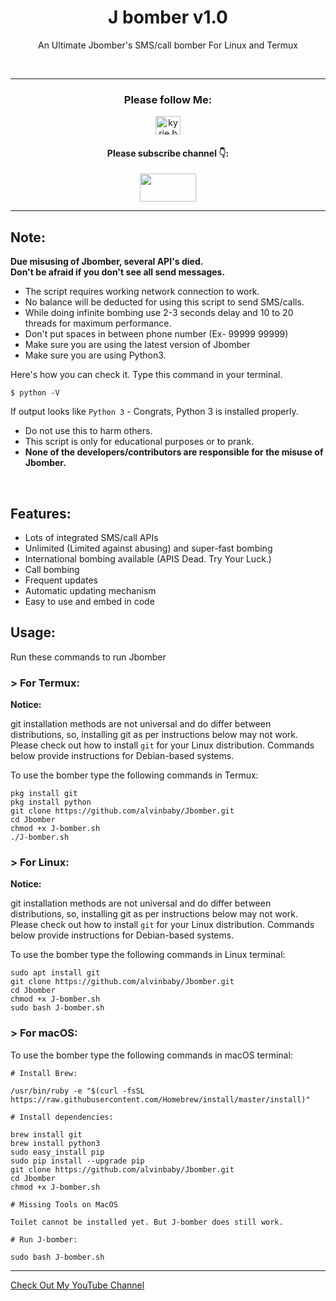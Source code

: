 <h1 align="center">J bomber v1.0</h1>
<p align="center">An Ultimate Jbomber's  SMS/call bomber For Linux and Termux</p><br>

----

<h3 align="center">Please follow Me:</h3>
<p align="center">
<a href="https://instagram.com/mr__alvin_07?utm_medium=copy_link" target="blank"><img align="center" src="https://cdn.jsdelivr.net/npm/simple-icons@3.0.1/icons/instagram.svg" alt="kyrie.baran" height="30" width="40" /></a>
</p>
<h4 align="center">Please subscribe channel 👇:</h4>
<p align="center">
<a href="https://youtube.com/channel/UCpo3efKm3m1XVCzecSAOgkA" target="blank"><img align="center" src="https://upload.wikimedia.org/wikipedia/commons/thumb/e/e1/Logo_of_YouTube_%282015-2017%29.svg/1200px-Logo_of_YouTube_%282015-2017%29.svg.png" height="45" width="90" /></a>
</p>

----

## Note:

**Due misusing of Jbomber, several API's died.**  
**Don't be afraid if you don't see all send messages.**

- The script requires working network connection to work.
- No balance will be deducted for using this script to send SMS/calls.
- While doing infinite bombing use 2-3 seconds delay and 10 to 20 threads for maximum performance.
- Don't put spaces in between phone number (Ex- 99999 99999)
- Make sure you are using the latest version of Jbomber
- Make sure you are using Python3.

Here's how you can check it. Type this command in your terminal.
```
$ python -V
```
If output looks like `Python 3` - Congrats, Python 3 is installed properly.

- Do not use this to harm others.
- This script is only for educational purposes or to prank.
- **None of the developers/contributors are responsible for the misuse of Jbomber.**
<br>

## Features:

- Lots of integrated SMS/call APIs
- Unlimited (Limited against abusing) and super-fast bombing
- International bombing available (APIS Dead. Try Your Luck.) 
- Call bombing
- Frequent updates
- Automatic updating mechanism
- Easy to use and embed in code

## Usage:

Run these commands to run Jbomber

### > For Termux:

**Notice:** 

git installation methods are not universal and do differ between distributions,
so, installing git as per instructions below may not work.
Please check out how to install `git` for your Linux distribution.
Commands below provide instructions for Debian-based systems.

To use the bomber type the following commands in Termux:
```
pkg install git
pkg install python
git clone https://github.com/alvinbaby/Jbomber.git
cd Jbomber
chmod +x J-bomber.sh
./J-bomber.sh
```

### > For Linux:

**Notice:** 

git installation methods are not universal and do differ between distributions,
so, installing git as per instructions below may not work.
Please check out how to install `git` for your Linux distribution.
Commands below provide instructions for Debian-based systems.

To use the bomber type the following commands in Linux terminal:
```
sudo apt install git
git clone https://github.com/alvinbaby/Jbomber.git
cd Jbomber
chmod +x J-bomber.sh
sudo bash J-bomber.sh
```

### > For macOS:

To use the bomber type the following commands in macOS terminal:
```
# Install Brew: 

/usr/bin/ruby -e "$(curl -fsSL https://raw.githubusercontent.com/Homebrew/install/master/install)"

# Install dependencies:

brew install git
brew install python3
sudo easy_install pip
sudo pip install --upgrade pip
git clone https://github.com/alvinbaby/Jbomber.git
cd Jbomber
chmod +x J-bomber.sh

# Missing Tools on MacOS

Toilet cannot be installed yet. But J-bomber does still work.

# Run J-bomber:

sudo bash J-bomber.sh
```
----

<a href="https://www.youtube.com">Check Out My YouTube Channel</a>


